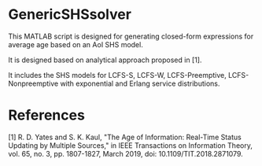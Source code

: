 # GenericSHSsolver
This MATLAB script is designed for generating closed-form expressions for average age based on an AoI SHS model.

It is designed based on analytical approach proposed in [1].

It includes the SHS models for LCFS-S, LCFS-W, LCFS-Preemptive, LCFS-Nonpreemptive with exponential and Erlang service distributions.

# References
[1] R. D. Yates and S. K. Kaul, "The Age of Information: Real-Time Status Updating by Multiple Sources," in IEEE Transactions on Information Theory, vol. 65, no. 3, pp. 1807-1827, March 2019, doi: 10.1109/TIT.2018.2871079.
